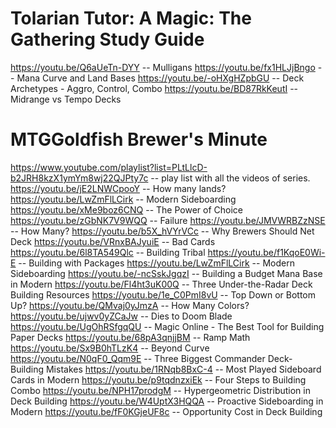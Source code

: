 # Tolarian Tutor: A Magic: The Gathering Study Guide

https://youtu.be/Q6aUeTn-DYY -- Mulligans
https://youtu.be/fx1HLJjBngo -- Mana Curve and Land Bases
https://youtu.be/-oHXgHZpbGU -- Deck Archetypes - Aggro, Control, Combo
https://youtu.be/BD87RkKeutI -- Midrange vs Tempo Decks

# MTGGoldfish Brewer's Minute
https://www.youtube.com/playlist?list=PLtLlcD-b2JRH8kzX1ymYm8wj22QJPty7c -- play list with all the videos of series.
https://youtu.be/jE2LNWCpooY -- How many lands?
https://youtu.be/LwZmFlLCirk -- Modern Sideboarding
https://youtu.be/xMe9boz6CNQ -- The Power of Choice
https://youtu.be/zGbNK7V9WQQ -- Failure
https://youtu.be/JMVWRBZzNSE -- How Many?
https://youtu.be/b5X_hVYrVCc -- Why Brewers Should Net Deck
https://youtu.be/VRnxBAJyuiE -- Bad Cards
https://youtu.be/6l8TA549Qlc -- Building Tribal
https://youtu.be/f1KqoE0Wi-E -- Building with Packages
https://youtu.be/LwZmFlLCirk -- Modern Sideboarding
https://youtu.be/-ncSskJgqzI -- Building a Budget Mana Base in Modern
https://youtu.be/Fl4ht3uK00Q -- Three Under-the-Radar Deck Building Resources
https://youtu.be/1e_C0PmI8vU -- Top Down or Bottom Up?
https://youtu.be/QMvaj0yJmzA -- How Many Colors?
https://youtu.be/ujwv0yZCaJw -- Dies to Doom Blade
https://youtu.be/UgOhRSfgqQU -- Magic Online - The Best Tool for Building Paper Decks
https://youtu.be/68pA3qnjjBM -- Ramp Math
https://youtu.be/Sx9B0hTLzK4 -- Beyond Curve
https://youtu.be/N0qF0_Qqm9E -- Three Biggest Commander Deck-Building Mistakes
https://youtu.be/1RNqb8BxC-4 -- Most Played Sideboard Cards in Modern
https://youtu.be/p9tqdnzxiEk -- Four Steps to Building Combo
https://youtu.be/NPH17prodgM -- Hypergeometric Distribution in Deck Building
https://youtu.be/W4UptX3HQQA -- Proactive Sideboarding in Modern
https://youtu.be/fF0KGjeUF8c -- Opportunity Cost in Deck Building
